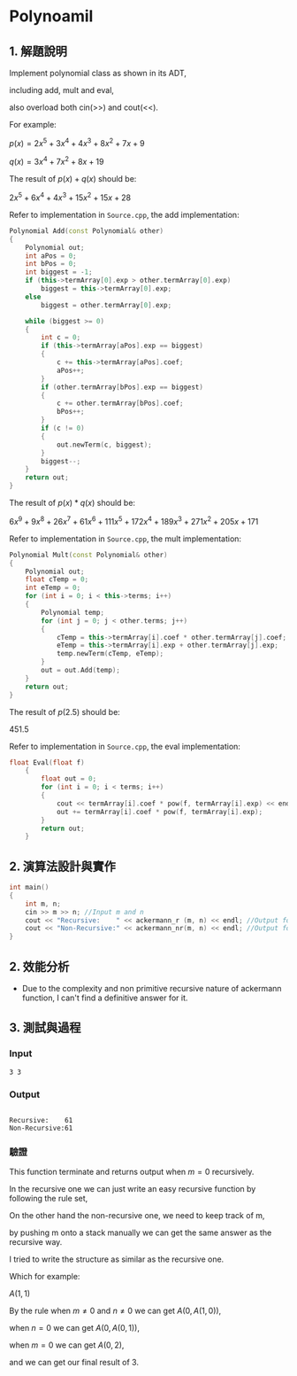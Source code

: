# Polynoamil

## 1. 解題說明

Implement polynomial class as shown in its ADT,

including add, mult and eval,

also overload both cin(>>) and cout(<<).

For example:

$`p(x)=2x^5+3x^4+4x^3+8x^2+7x+9`$

$`q(x)=3x^4+7x^2+8x+19`$

The result of $`p(x)+q(x)`$ should be:

$`2x^5+6x^4+4x^3+15x^2+15x+28`$

Refer to implementation in `Source.cpp`, the add implementation:

```cpp
Polynomial Add(const Polynomial& other)
{
	Polynomial out;
	int aPos = 0;
	int bPos = 0;
	int biggest = -1;
	if (this->termArray[0].exp > other.termArray[0].exp)
		biggest = this->termArray[0].exp;
	else
		biggest = other.termArray[0].exp;

	while (biggest >= 0)
	{
		int c = 0;
		if (this->termArray[aPos].exp == biggest)
		{
			c += this->termArray[aPos].coef;
			aPos++;
		}
		if (other.termArray[bPos].exp == biggest)
		{
			c += other.termArray[bPos].coef;
			bPos++;
		}
		if (c != 0)
		{
			out.newTerm(c, biggest);
		}
		biggest--;
	}
	return out;
}

```


The result of $`p(x)*q(x)`$ should be:

$`6x^9+9x^8+26x^7+61x^6+111x^5+172x^4+189x^3+271x^2+205x +171`$

Refer to implementation in `Source.cpp`, the mult implementation:

```cpp
Polynomial Mult(const Polynomial& other)
{
	Polynomial out;
	float cTemp = 0;
	int eTemp = 0;
	for (int i = 0; i < this->terms; i++)
	{
		Polynomial temp;
		for (int j = 0; j < other.terms; j++)
		{
			cTemp = this->termArray[i].coef * other.termArray[j].coef;
			eTemp = this->termArray[i].exp + other.termArray[j].exp;
			temp.newTerm(cTemp, eTemp);
		}
		out = out.Add(temp);
	}
	return out;
}
```

The result of $`p(2.5)`$ should be:

$`451.5`$

Refer to implementation in `Source.cpp`, the eval implementation:

```cpp
float Eval(float f)
	{
		float out = 0;
		for (int i = 0; i < terms; i++)
		{
			cout << termArray[i].coef * pow(f, termArray[i].exp) << endl;
			out += termArray[i].coef * pow(f, termArray[i].exp);
		}
		return out;
	}
```
## 2. 演算法設計與實作

```cpp
int main()
{
	int m, n;
	cin >> m >> n; //Input m and n	
	cout << "Recursive:    " << ackermann_r (m, n) << endl; //Output for recusive solution
	cout << "Non-Recursive:" << ackermann_nr(m, n) << endl; //Output for non-recusive solution
}
```

## 2. 效能分析

- Due to the complexity and non primitive recursive nature of ackermann function, I can't find a definitive answer for it.

## 3. 測試與過程

### Input

```plain
3 3

```

### Output

```plain

Recursive:    61
Non-Recursive:61

```

### 驗證

This function terminate and returns output when $`m=0`$ recursively.

In the recursive one we can just write an easy recursive function by following the rule set,

On the other hand the non-recursive one, we need to keep track of m,

by pushing m onto a stack manually we can get the same answer as the recursive way.

I tried to write the structure as similar as the recursive one.

Which for example: 

$`A(1,1)`$

By the rule when $`m \not= 0`$ and $`n \not= 0`$ we can get $`A(0,A(1,0))`$,

when $`n=0`$ we can get $`A(0,A(0,1))`$,

when $`m=0`$ we can get $`A(0,2)`$,

and we can get our final result of $`3`$.
